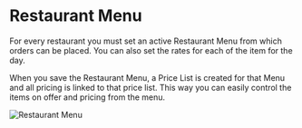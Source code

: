 <!-- add-breadcrumbs -->
# Restaurant Menu

For every restaurant you must set an active Restaurant Menu from which orders can be placed. You can also set the rates for each of the item for the day.

When you save the Restaurant Menu, a Price List is created for that Menu and all pricing is linked to that price list. This way you can easily control the items on offer and pricing from the menu.

<img class="screenshot" alt="Restaurant Menu" src="{{docs_base_url}}/v13/assets/img/restaurant/restaurant-menu.png">
